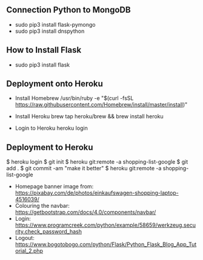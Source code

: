 ## Connection Python to MongoDB
- sudo pip3 install flask-pymongo
- sudo pip3 install dnspython

## How to Install Flask
- sudo pip3 install flask

## Deployment onto Heroku
- Install Homebrew
/usr/bin/ruby -e "$(curl -fsSL https://raw.githubusercontent.com/Homebrew/install/master/install)"

- Install Heroku
brew tap heroku/brew && brew install heroku

- Login to Heroku 
heroku login

## Deployment to Heroku
$ heroku login
$ git init
$ heroku git:remote -a shopping-list-google
$ git add .
$ git commit -am "make it better"
$ heroku git:remote -a shopping-list-google

- Homepage banner image from: https://pixabay.com/de/photos/einkaufswagen-shopping-laptop-4516039/
- Colouring the navbar: https://getbootstrap.com/docs/4.0/components/navbar/
- Login: https://www.programcreek.com/python/example/58659/werkzeug.security.check_password_hash
- Logout: https://www.bogotobogo.com/python/Flask/Python_Flask_Blog_App_Tutorial_2.php

